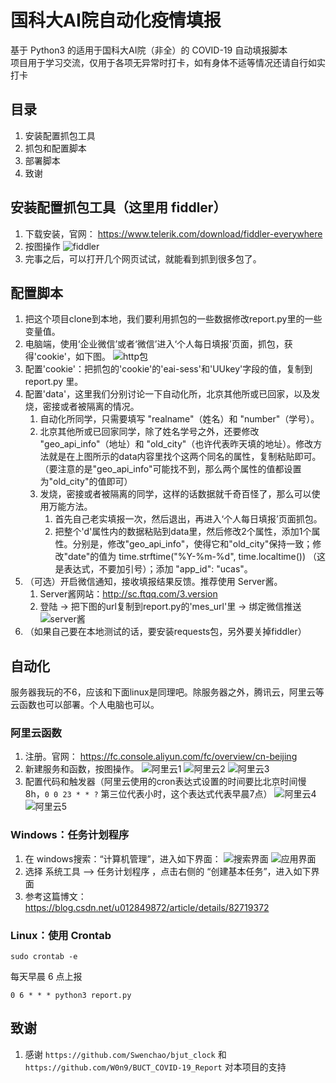 # 国科大AI院自动化疫情填报

基于 Python3 的适用于国科大AI院（非全）的 COVID-19 自动填报脚本  
项目用于学习交流，仅用于各项无异常时打卡，如有身体不适等情况还请自行如实打卡

## 目录
1. 安装配置抓包工具
2. 抓包和配置脚本
3. 部署脚本
4. 致谢

## 安装配置抓包工具（这里用 fiddler）

1. 下载安装，官网： https://www.telerik.com/download/fiddler-everywhere
2. 按图操作
![fiddler](images/1.png)  
3. 完事之后，可以打开几个网页试试，就能看到抓到很多包了。

## 配置脚本

1. 把这个项目clone到本地，我们要利用抓包的一些数据修改report.py里的一些变量值。
2. 电脑端，使用‘企业微信’或者‘微信’进入‘个人每日填报’页面，抓包，获得'cookie'，如下图。
![http包](images/2.png)  
3. 配置'cookie'：把抓包的'cookie'的'eai-sess'和'UUkey'字段的值，复制到 report.py 里。
4. 配置'data'，这里我们分别讨论一下自动化所，北京其他所或已回家，以及发烧，密接或者被隔离的情况。
    1. 自动化所同学，只需要填写 "realname"（姓名）和 "number"（学号）。
    2. 北京其他所或已回家同学，除了姓名学号之外，还要修改 "geo_api_info"（地址）和 "old_city"（也许代表昨天填的地址）。修改方法就是在上图所示的data内容里找个这两个同名的属性，复制粘贴即可。（要注意的是"geo_api_info"可能找不到，那么两个属性的值都设置为"old_city"的值即可）
    3. 发烧，密接或者被隔离的同学，这样的话数据就千奇百怪了，那么可以使用万能方法。
        1. 首先自己老实填报一次，然后退出，再进入‘个人每日填报’页面抓包。
        2. 把整个'd'属性内的数据粘贴到data里，然后修改2个属性，添加1个属性。分别是，修改"geo_api_info"，使得它和"old_city"保持一致；修改"date"的值为 time.strftime("%Y-%m-%d", time.localtime()) （这是表达式，不要加引号）；添加 "app_id": "ucas"。
5. （可选）开启微信通知，接收填报结果反馈。推荐使用 Server酱。  
    1. Server酱网站：http://sc.ftqq.com/3.version
    2. 登陆 -> 把下图的url复制到report.py的'mes_url'里 -> 绑定微信推送
    ![server酱](images/3.png)  
6. （如果自己要在本地测试的话，要安装requests包，另外要关掉fiddler）

## 自动化
服务器我玩的不6，应该和下面linux是同理吧。除服务器之外，腾讯云，阿里云等云函数也可以部署。个人电脑也可以。

### 阿里云函数

1. 注册。官网： https://fc.console.aliyun.com/fc/overview/cn-beijing
2. 新建服务和函数，按图操作。
![阿里云1](images/4.png)
![阿里云2](images/5.png)
![阿里云3](images/6.png)
3. 配置代码和触发器（阿里云使用的cron表达式设置的时间要比北京时间慢8h，`0 0 23 * * ?` 第三位代表小时，这个表达式代表早晨7点）
![阿里云4](images/7.png)
![阿里云5](images/8.png)

### Windows：任务计划程序

1. 在 windows搜索：“计算机管理”，进入如下界面：
![搜索界面](images/9.png)
![应用界面](images/10.png)
2. 选择 系统工具 -->  任务计划程序 ，点击右侧的  “创建基本任务”，进入如下界面
3. 参考这篇博文：https://blog.csdn.net/u012849872/article/details/82719372

### Linux：使用 Crontab

```shell script
sudo crontab -e
```

每天早晨 6 点上报

```shell script
0 6 * * * python3 report.py
```

## 致谢

1. 感谢 `https://github.com/Swenchao/bjut_clock` 和 `https://github.com/W0n9/BUCT_COVID-19_Report` 对本项目的支持
